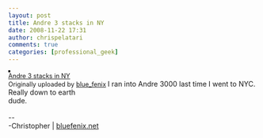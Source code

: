 ```yaml
---
layout: post
title: Andre 3 stacks in NY
date: 2008-11-22 17:31
author: chrispelatari
comments: true
categories: [professional_geek]
---
```

<a title="photo sharing" href="http://www.flickr.com/photos/blue_fenix/3051538348/"><img style="border:2px solid rgb(0,0,0);" alt="" src="http://farm4.static.flickr.com/3031/3051538348_5ce4300bc9_m.jpg" /></a> <br />
<span style="font-size:.9em;margin-top:0;"> <a href="http://www.flickr.com/photos/blue_fenix/3051538348/">Andre 3 stacks in NY</a> <br />
Originally uploaded by <a href="http://www.flickr.com/people/blue_fenix/">blue_fenix</a> </span>  I ran into Andre 3000 last time I went to NYC. Really down to earth<br />
dude.<br />
<br />
--<br />
-Christopher | <a href="http://bluefenix.net">bluefenix.net</a>
